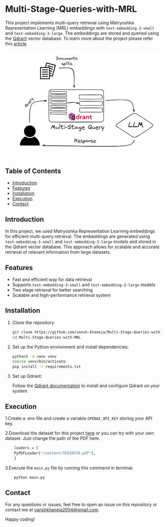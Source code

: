 # Multi-Stage-Queries-with-MRL
This project implements multi-query retrieval using Matryoshka Representation Learning (MRL) embeddings with `text-embedding-3-small` and `text-embedding-3-large`. The embeddings are stored and queried using the [Qdrant](https://qdrant.tech/) vector database. To learn more about the project please refer this [article](link).

![Alt Text - description of the image](https://github.com/vansh-khaneja/Multi-Stage-Queries-with-MRL/blob/main/image/img1.png)


## Table of Contents

- [Introduction](#introduction)
- [Features](#features)
- [Installation](#installation)
- [Execution](#execution)
- [Contact](#contact)

## Introduction

In this project, we used Matryoshka Representation Learning embeddings for efficient multi-query retrieval. The embeddings are generated using `text-embedding-3-small` and `text-embedding-3-large` models and stored in the Qdrant vector database. This approach allows for scalable and accurate retrieval of relevant information from large datasets.

## Features

- Fast and efficient way for data retrieval
- Supports `text-embedding-3-small` and `text-embedding-3-large` models
- Two stage retrieval for better searching
- Scalable and high-performance retrieval system

## Installation

1. Clone the repository:

    ```sh
    git clone https://github.com/vansh-khaneja/Multi-Stage-Queries-with-MRL
    cd Multi-Stage-Queries-with-MRL
    ```

2. Set up the Python environment and install dependencies:

    ```sh
    python3 -m venv venv
    source venv/bin/activate
    pip install -r requirements.txt
    ```

3. Set up Qdrant:

    Follow the [Qdrant documentation](https://qdrant.tech/documentation/) to install and configure Qdrant on your system.

## Execution
1.Create a .env file and create a variable ```OPENAI_API_KEY``` storing your API key.


2.Download the dataset for this project [here](https://run.unl.pt/bitstream/10362/135618/1/TEGI0570.pdf) or you can try with your own dataset. Just change the path of the PDF here.

```sh
    loaders = [
    PyPDFLoader("/content/TEGI0570.pdf"),
    ]
```


3.Execute the ```main.py``` file by running this command in terminal.

```sh
    python main.py
```


## Contact

For any questions or issues, feel free to open an issue on this repository or contact me at vanshkhaneja2004@gmail.com.

Happy coding!
